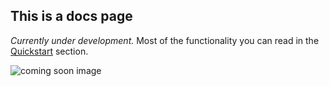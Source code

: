 ## This is a docs page

_Currently under development._ 
Most of the functionality you can read in the [Quickstart](randomit/) section.

![coming soon image](https://media.giphy.com/media/26BRLGB7eWATEI1Ik/giphy.gif)